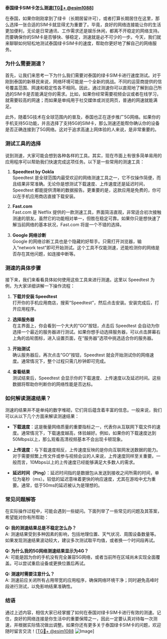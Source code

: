 **泰国绿卡SIM卡怎么测速[[TG💪+ @esim1088](https://t.me/s/esim1088)]**

在泰国，如果你刚刚拿到了绿卡（长期居留许可），或者打算长期居住在这里，那么选择一张合适的SIM卡就显得尤为重要了。毕竟，良好的网络连接能让你的生活更加便利，无论是日常通讯、工作需求还是娱乐休闲，都离不开稳定的网络支持。而要确保你的SIM卡是否够快、够稳定，测速就是必不可少的一步。今天，我们就来聊聊如何轻松地测试泰国绿卡SIM卡的速度，帮助你更好地了解自己的网络服务。

### 为什么需要测速？

首先，让我们来思考一下为什么我们需要对泰国的绿卡SIM卡进行速度测试。对于刚到泰国的新移民来说，网络环境可能是一个全新的挑战。不同的运营商提供的信号覆盖范围、网速和稳定性各不相同。因此，通过测速你可以直观地了解到自己所选的SIM卡是否能满足你的需求。比如，如果你经常需要视频会议或者在线学习，就需要较高的网速；而如果是单纯用于社交媒体或浏览网页，普通的网速就能满足。

此外，随着5G技术在全球范围内的普及，泰国也正在逐步推广5G网络。如果你的手机支持5G功能，并且选择了支持5G的SIM卡，那么测速还能帮你确认你的设备是否正确连接到了5G网络。这对于追求高速上网体验的人来说，是非常重要的。

### 测试工具的选择

说到测速，大家可能会想到各种各样的工具。其实，现在市面上有很多简单易用的应用程序可以帮助我们快速完成这项任务。以下是一些常用的测速工具：

1. **Speedtest by Ookla**  
   Speedtest 是全球范围内最受欢迎的网络测速工具之一，它不仅操作简便，而且结果非常准确。无论你是想测试下载速度、上传速度还是延迟时间，Speedtest 都能提供清晰的数据报告。更重要的是，这款应用是免费的，你可以在手机应用商店直接下载安装。

2. **Fast.com**  
   Fast.com 是 Netflix 提供的一款测速工具，界面简洁直观，非常适合初次接触测速的朋友。虽然它的功能相对单一，但胜在稳定可靠。如果你只是想快速了解当前网络的基本状况，Fast.com 将是一个不错的选择。

3. **Google 网络诊断**  
   Google 的网络诊断工具也是个隐藏的好帮手。只需打开浏览器，输入“network test”即可开始测试。这个工具不仅能测速，还能检测你的网络是否存在其他问题，如连接中断等。

### 测速的具体步骤

接下来，我们来看看具体如何使用这些工具来进行测速。这里以 Speedtest 为例，为大家详细讲解一下操作流程：

1. **下载并安装 Speedtest**  
   打开你的手机应用商店，搜索“Speedtest”，然后点击安装。安装完成后，打开应用程序。

2. **选择服务器**  
   在主界面上，你会看到一个大大的“GO”按钮，点击后 Speedtest 会自动为你选择一个最近的服务器进行测试。如果你想手动选择服务器，可以点击屏幕右上角的齿轮图标，进入设置页面，在“服务器”选项中挑选适合你的服务器。

3. **开始测试**  
   确认服务器后，再次点击“GO”按钮，Speedtest 就会开始测试你的网络速度。通常情况下，整个过程只需几秒钟即可完成。

4. **查看结果**  
   测试结束后，Speedtest 会显示你的下载速度、上传速度以及延迟时间。这些数据将帮助你判断你的网络性能是否达标。

### 如何解读测速结果？

测速的结果并不是单纯的数字堆砌，它们背后蕴含着丰富的信息。一般来说，我们可以从以下几个方面来解读测速结果：

- **下载速度**：这是衡量网络质量的重要指标之一，代表你从互联网下载文件的速度。通常情况下，下载速度越高，体验越好。例如，如果你的下载速度达到50Mbps以上，那么观看高清视频基本不会出现卡顿现象。
  
- **上传速度**：与下载速度相反，上传速度反映的是你向互联网发送数据的能力。对于需要频繁上传文件或参与视频会议的人来说，上传速度同样至关重要。一般而言，10Mbps以上的上传速度已经能够满足大多数人的需求。

- **延迟时间（Ping）**：延迟时间指的是数据包从发送到接收之间所需的时间，单位为毫秒（ms）。较低的延迟意味着更快的响应速度，尤其在游戏中尤为重要。通常，低于50ms的延迟被认为是理想的。

### 常见问题解答

在实际操作过程中，可能会遇到一些疑问。下面列举了一些常见的问题及其答案，希望能对你有所帮助：

**Q: 我的测速结果总是不稳定怎么办？**  
A: 测速结果受到多种因素的影响，包括地理位置、天气状况、周围设备数量等。如果发现测速结果波动较大，建议多次测试取平均值，或者换一个时间段再试。

**Q: 为什么我的5G网络测速结果显示为4G？**  
A: 可能是因为你的手机没有完全兼容5G网络，或者当前所在区域尚未实现全面覆盖。可以尝试重启设备或更换位置后再试。

**Q: 测速时需要注意什么？**  
A: 测速前应关闭所有占用带宽的应用程序，确保网络环境干净；同时避免高峰时段进行测试，以免影响结果准确性。

### 结语

通过上述内容，相信大家已经掌握了如何在泰国对绿卡SIM卡进行有效的测速。记住，良好的网络连接是你生活中的重要保障之一，因此一定要认真对待每一次测速，并根据实际情况做出调整。如果你还有更多关于泰国绿卡SIM卡的问题，欢迎随时留言交流！[[TG💪+ @esim1088](https://t.me/s/esim1088) ![Image](https://i.postimg.cc/4NQfJmqS/Snipaste-2025-05-13-00-14-12.png)]